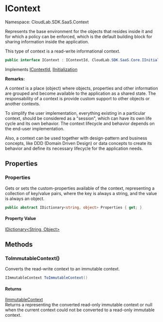 # IContext

Namespace: CloudLab.SDK.SaaS.Context

Represents the base environment for the objects that resides inside it and for which a policy can be enforced,
 which is the default building block for sharing information inside the application.

This type of context is a read-write informational context.

```csharp
public interface IContext : IContextId, CloudLab.SDK.SaaS.Core.IInitialization
```

Implements [IContextId](https://github.com/cloudlabtech/SDK-SaaS/wiki/cloudlab.sdk.saas.context.icontextid.md), [IInitialization](https://github.com/cloudlabtech/SDK-SaaS/wiki/cloudlab.sdk.saas.core.iinitialization.md)

**Remarks:**

A context is a place (object) where objects, properties and other information are grouped and become available to the
 application as a shared state. The responsability of a context is provide custom support to other objects or another contexts.

To simplify the user implementation, everything existing in a particular context, should be considered as a "session",
 which can have its own life cycle and its own behavior. The context lifecycle and behavior depends on the end-user implementation.

Also, a context can be used together with design-pattern and business concepts, like DDD (Domain Driven Design) or data concepts
 to create its behavior and define its necessary lifecycle for the application needs.

## Properties

### **Properties**

Gets or sets the custom-properties available of the context, representing a collection of
 key/value pairs, where the key is always a string, and the value is always an object.

```csharp
public abstract IDictionary<string, object> Properties { get; }
```

#### Property Value

[IDictionary&lt;String, Object&gt;](https://docs.microsoft.com/en-us/dotnet/api/system.collections.generic.idictionary-2)<br>

## Methods

### **ToImmutableContext()**

Converts the read-write context to an immutable context.

```csharp
IImmutableContext ToImmutableContext()
```

#### Returns

[IImmutableContext](https://github.com/cloudlabtech/SDK-SaaS/wiki/cloudlab.sdk.saas.context.iimmutablecontext.md)<br>
Returns a  representing the converted read-only immutable
            context or null when the current context could not be converted to a read-only immutable context.
